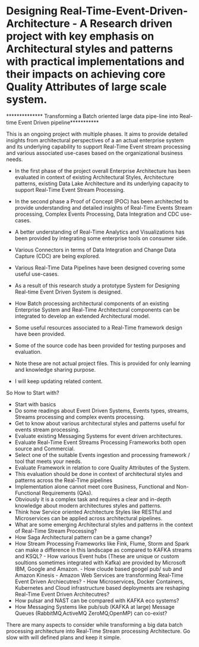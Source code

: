 # Designing Real-Time-Event-Driven-Architecture - A Research driven project with key emphasis on Architectural styles and patterns with practical implementations and their impacts on achieving core Quality Attributes of large scale system. 


************** Transforming a Batch oriented large data pipe-line into Real-time Event Driven pipeline***********


This is an ongoing project with multiple phases. It aims to provide detailed insights from architectural perspectives of a an actual enterprise system and its underlying capability to support Real-Time Event stream processing and various associated use-cases based on the organizational business needs. 

- In the first phase of the project overall Enterprise Architecture has been evaluated in context of existing Architectural Styles, Architecture patterns, existing Data Lake Architecture and its underlying capacity to support Real-Time Event Stream Processing.


- In the second phase a Proof of Concept (POC) has been architected to provide understanding and detailed insights of Real-Time Events Stream processing, Complex Events Processing, Data Integration and CDC use-cases. 
- A better understanding of Real-Time Analytics and Visualizations has been provided by integrating some enterprise tools on consumer side. 
 - Various Connectors in terms of Data Integration and Change Data Capture (CDC) are being explored.
- Various Real-Time Data Pipelines have been designed covering some useful use-cases. 

 - As a result of this research study a prototype System for Designing Real-time Event Driven System is designed. 
 
 - How Batch processing architectural components of an existing Enterprise System and Real-Time Architectural components can be integrated to develop an extended Architectural model. 

  - Some useful resources associated to a Real-Time framework design have been provided. 
 - Some of the source code has been provided for testing purposes and evaluation. 
 - Note these are not actual project files. This is provided for only learning and knowledge sharing purpose.
 - I will keep updating related content. 
 
 
 So How to Start with?
 - Start with basics 
 - Do some readings about Event Driven Systems, Events types, streams, Streams processing and complex events processing.
 - Get to know about various architectural styles and patterns useful for events stream processing.
  - Evaluate existing Messaging Systems for event driven architectures.
   - Evaluate Real-Time Event Streams Processing Frameworks both open source and Commercial. 
   - Select one of the suitable Events ingestion and processing framework / tool that meets your needs. 
   - Evaluate Framework in relation to core Quality Attributes of the System.
   - This evaluation should be done in context of architectural styles and patterns across the Real-Time pipelines
   - Implementation alone cannot meet core Business, Functional and Non-Functional Requirements (QAs). 
   - Obviously it is a complex task and requires a clear and in-depth knowledge about modern architectures styles and patterns. 
   - Think how Service oriented Architecture Styles like RESTful and Microservices can be applied across architectural pipelines. 
   - What are some emerging Architectural styles and patterns in the context of Real-Time Stream Processing?
   - How Saga Architectural pattern can be a game change? 
   - How Stream Processing Frameworks like Fink, Flume, Storm and Spark can make a difference in this landscape as compared to KAFKA streams and KSQL?
    - How various Event hubs (These are unique or custom soultions sometimes integrated with Kafka) are provided by Microsoft IBM, Google and Amazon. 
    - How cloude based googel pub/ sub and Amazon Kinesis - Amazon Web Services are transforming Real-Time Event Driven Archiecutres?
    - How Microservices, Docker Containers, Kubernetes and Cloud infrastructure based deployments are reshaping Real-Time Event Driven Architecutres?
   - How pulsar and NAST can be compared with KAFKA eco systems?
   - How Messaging Systems like pub/sub (KAFKA at large) Message Queues (RabbitMQ,ActiveMQ ZeroMQ,OpenMP) can co-exist?
   

There are many aspects to consider while transforming a big data batch processing architecture into Real-Time Stream processing Architecture. Go slow with will defined plans and keep it simple. 


